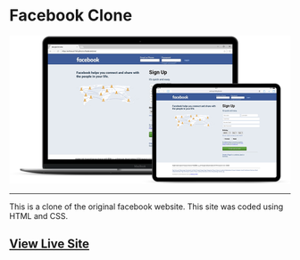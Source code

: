 # Facebook Clone

![Facebook Clone](facebookclone.png)
<hr>
This is a clone of the original facebook website. This site was coded using HTML and CSS.

## [View Live Site](https://anthonys1760.github.io/facebookclone/)
